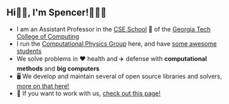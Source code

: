 ## Hi👋🏼, I'm Spencer!👨🏻‍💻

* I am an Assistant Professor in the [CSE School](https://cse.gatech.edu) 🏫 of the [Georgia Tech College of Computing](https://www.cc.gatech.edu/)
* I run the [Computational Physics Group](https://comp-physics.group) here, and have [some awesome students](https://comp-physics.group/team)
* We solve problems in ❤️ health and ✈️ defense with **computational methods** and **big computers**
* 🖥️ We develop and maintain several of open source libraries and solvers, [more on that here!](https://github.com/comp-physics)
* 👥 If you want to work with us, [check out this page!](https://comp-physics.group/vacancies.html) 
